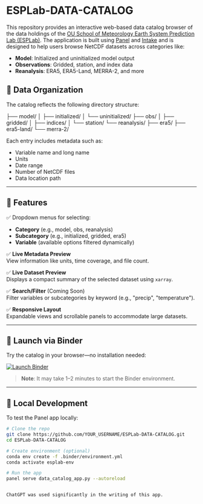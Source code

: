 # ESPLab-DATA-CATALOG

This repository provides an interactive web-based data catalog browser of the data holdings of the [OU School of Meteorology Earth System Prediction Lab (ESPLab)](kathypegion.com). The application is built using [Panel](https://panel.holoviz.org/) and [Intake](https://intake.readthedocs.io/) and is designed to help users browse NetCDF datasets across categories like:

- **Model**: Initialized and uninitialized model output
- **Observations**: Gridded, station, and index data
- **Reanalysis**: ERA5, ERA5-Land, MERRA-2, and more

## 📁 Data Organization

The catalog reflects the following directory structure:

├── model/
│ ├── initialized/
│ └── uninitialized/
├── obs/
│ ├── gridded/
│ ├── indices/
│ └── station/
└── reanalysis/
├── era5/
├── era5-land/
└── merra-2/


Each entry includes metadata such as:

- Variable name and long name
- Units
- Date range
- Number of NetCDF files
- Data location path

---

## 🧭 Features

✅ Dropdown menus for selecting:

- **Category** (e.g., model, obs, reanalysis)  
- **Subcategory** (e.g., initialized, gridded, era5)  
- **Variable** (available options filtered dynamically)

✅ **Live Metadata Preview**  
View information like units, time coverage, and file count.

✅ **Live Dataset Preview**  
Displays a compact summary of the selected dataset using `xarray`.

✅ **Search/Filter** (Coming Soon)  
Filter variables or subcategories by keyword (e.g., "precip", "temperature").

✅ **Responsive Layout**  
Expandable views and scrollable panels to accommodate large datasets.

---

## 🚀 Launch via Binder

Try the catalog in your browser—no installation needed:

[![Launch Binder](https://mybinder.org/badge_logo.svg)](https://mybinder.org/v2/gh/YOUR_USERNAME/ESPLab-DATA-CATALOG/HEAD?urlpath=proxy/5006/data_catalog_app)

> **Note**: It may take 1–2 minutes to start the Binder environment.

---

## 🧰 Local Development

To test the Panel app locally:

```bash
# Clone the repo
git clone https://github.com/YOUR_USERNAME/ESPLab-DATA-CATALOG.git
cd ESPLab-DATA-CATALOG

# Create environment (optional)
conda env create -f .binder/environment.yml
conda activate esplab-env

# Run the app
panel serve data_catalog_app.py --autoreload


ChatGPT was used significantly in the writing of this app.
